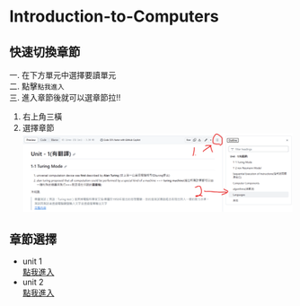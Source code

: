 # Introduction-to-Computers

## 快速切換章節
一. 在下方單元中選擇要讀單元  
二. 點擊`點我進入`  
三. 進入章節後就可以選章節拉!! 
1. 右上角三橫
2. 選擇章節  
![](https://github.com/archie0732/Introduction-to-Computers/blob/main/picture/%E8%9E%A2%E5%B9%95%E6%93%B7%E5%8F%96%E7%95%AB%E9%9D%A2%202023-10-18%20211420.png)
## 章節選擇
* unit 1    
  [點我進入](https://github.com/archie0732/Introduction-to-Computers/tree/main/U1)
* unit 2  
  [點我進入](https://github.com/archie0732/Introduction-to-Computers/tree/main/U2)
